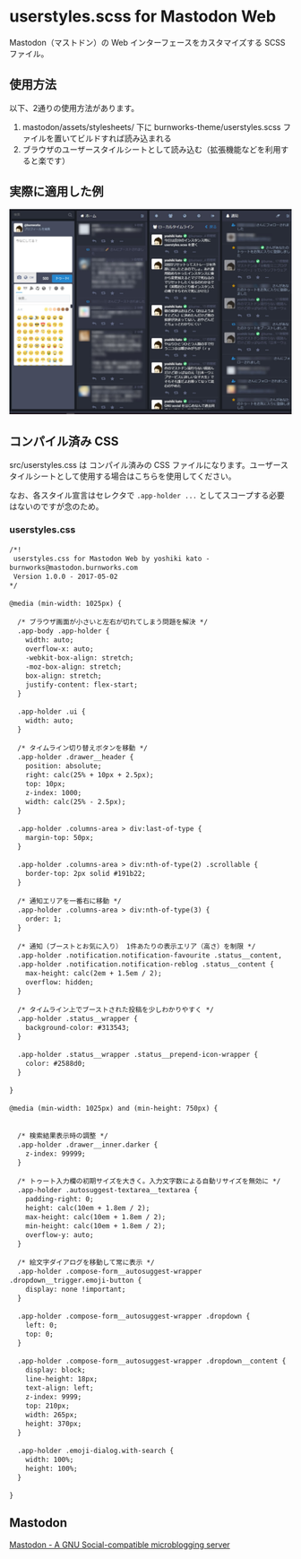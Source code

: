 # userstyles.scss for Mastodon Web

Mastodon（マストドン）の Web インターフェースをカスタマイズする SCSS ファイル。

## 使用方法

以下、2通りの使用方法があります。

1. mastodon/assets/stylesheets/ 下に burnworks-theme/userstyles.scss ファイルを置いてビルドすれば読み込まれる
2. ブラウザのユーザースタイルシートとして読み込む（拡張機能などを利用すると楽です）

## 実際に適用した例

![実際にスタイルを適用した画面のキャプチャ](src/userstyles.scss.preview.sample.jpg)

## コンパイル済み CSS

src/userstyles.css は コンパイル済みの CSS ファイルになります。ユーザースタイルシートとして使用する場合はこちらを使用してください。

なお、各スタイル宣言はセレクタで `.app-holder ...` としてスコープする必要はないのですが念のため。

### userstyles.css

    /*!
     userstyles.css for Mastodon Web by yoshiki kato - burnworks@mastodon.burnworks.com
     Version 1.0.0 - 2017-05-02
    */

    @media (min-width: 1025px) {

      /* ブラウザ画面が小さいと左右が切れてしまう問題を解決 */
      .app-body .app-holder {
        width: auto;
        overflow-x: auto;
        -webkit-box-align: stretch;
        -moz-box-align: stretch;
        box-align: stretch;
        justify-content: flex-start;
      }

      .app-holder .ui {
        width: auto;
      }

      /* タイムライン切り替えボタンを移動 */
      .app-holder .drawer__header {
        position: absolute;
        right: calc(25% + 10px + 2.5px);
        top: 10px;
        z-index: 1000;
        width: calc(25% - 2.5px);
      }

      .app-holder .columns-area > div:last-of-type {
        margin-top: 50px;
      }
      
      .app-holder .columns-area > div:nth-of-type(2) .scrollable {
        border-top: 2px solid #191b22;
      }

      /* 通知エリアを一番右に移動 */
      .app-holder .columns-area > div:nth-of-type(3) {
        order: 1;
      }

      /* 通知（ブーストとお気に入り） 1件あたりの表示エリア（高さ）を制限 */
      .app-holder .notification.notification-favourite .status__content,
      .app-holder .notification.notification-reblog .status__content {
        max-height: calc(2em + 1.5em / 2);
        overflow: hidden;
      }

      /* タイムライン上でブーストされた投稿を少しわかりやすく */
      .app-holder .status__wrapper {
        background-color: #313543;
      }

      .app-holder .status__wrapper .status__prepend-icon-wrapper {
        color: #2588d0;
      }

    }

    @media (min-width: 1025px) and (min-height: 750px) {


      /* 検索結果表示時の調整 */
      .app-holder .drawer__inner.darker {
        z-index: 99999;
      }

      /* トゥート入力欄の初期サイズを大きく。入力文字数による自動リサイズを無効に */
      .app-holder .autosuggest-textarea__textarea {
        padding-right: 0;
        height: calc(10em + 1.8em / 2);
        max-height: calc(10em + 1.8em / 2);
        min-height: calc(10em + 1.8em / 2);
        overflow-y: auto;
      }

      /* 絵文字ダイアログを移動して常に表示 */
      .app-holder .compose-form__autosuggest-wrapper .dropdown__trigger.emoji-button {
        display: none !important;
      }

      .app-holder .compose-form__autosuggest-wrapper .dropdown {
        left: 0;
        top: 0;
      }

      .app-holder .compose-form__autosuggest-wrapper .dropdown__content {
        display: block;
        line-height: 18px;
        text-align: left;
        z-index: 9999;
        top: 210px;
        width: 265px;
        height: 370px;
      }

      .app-holder .emoji-dialog.with-search {
        width: 100%;
        height: 100%;
      }

    }

## Mastodon

[Mastodon - A GNU Social-compatible microblogging server](https://github.com/tootsuite/mastodon)